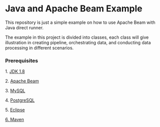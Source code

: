 <h1>Java and Apache Beam Example</h1>

<p>This repository is just a simple example on how to use Apache Beam with Java direct runner.</p>
<p>The example in this project is divided into classes, each class will give illustration in creating pipeline, orchestrating data, and conducting data processing in different scenarios.</p>

<h3>Prerequisites</h3>
<p>1. <a href="http://www.oracle.com/technetwork/java/javase/downloads/jdk8-downloads-2133151.html">JDK 1.8</a></p>
<p>2. <a href="https://beam.apache.org">Apache Beam</a></p>
<p>3. <a href="https://www.mysql.com">MySQL</a></p>
<p>4. <a href="https://www.postgresql.org">PostgreSQL</a></p>
<p>5. <a href="https://www.eclipse.org/downloads/packages">Eclipse</p>
<p>6. <a href="https://maven.apache.org">Maven</a></p>


	




